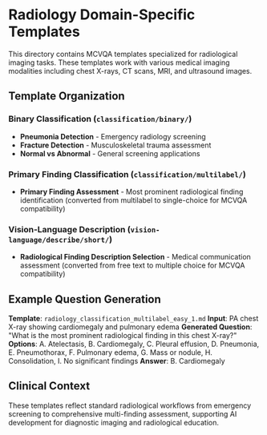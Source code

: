 # Radiology Domain-Specific Templates

This directory contains MCVQA templates specialized for radiological imaging tasks. These templates work with various medical imaging modalities including chest X-rays, CT scans, MRI, and ultrasound images.

## Template Organization

### Binary Classification (`classification/binary/`)
- **Pneumonia Detection** - Emergency radiology screening
- **Fracture Detection** - Musculoskeletal trauma assessment
- **Normal vs Abnormal** - General screening applications

### Primary Finding Classification (`classification/multilabel/`)
- **Primary Finding Assessment** - Most prominent radiological finding identification (converted from multilabel to single-choice for MCVQA compatibility)

### Vision-Language Description (`vision-language/describe/short/`)
- **Radiological Finding Description Selection** - Medical communication assessment (converted from free text to multiple choice for MCVQA compatibility)

## Example Question Generation

**Template**: `radiology_classification_multilabel_easy_1.md`
**Input**: PA chest X-ray showing cardiomegaly and pulmonary edema
**Generated Question**: "What is the most prominent radiological finding in this chest X-ray?"
**Options**: A. Atelectasis, B. Cardiomegaly, C. Pleural effusion, D. Pneumonia, E. Pneumothorax, F. Pulmonary edema, G. Mass or nodule, H. Consolidation, I. No significant findings
**Answer**: B. Cardiomegaly

## Clinical Context

These templates reflect standard radiological workflows from emergency screening to comprehensive multi-finding assessment, supporting AI development for diagnostic imaging and radiological education.
